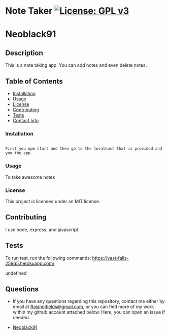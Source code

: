 # Note Taker [![License: GPL v3](https://img.shields.io/badge/License-GPL%20v3-blue.svg)](http://www.gnu.org/licenses/gpl-3.0)

# Neoblack91


## Description

This is a note taking app. You can add notes and even delete notes.

## Table of Contents

* [Installation](#install)
* [Usage](#usage)
* [License](#license)
* [Contributing](#contributing)
* [Tests](#test)
* [Contact Info](#qContactInfo)

### Installation

```

First you npm start and then go to the localhost that is provided and you the app. 

```

### Usage

To take awesome notes

### License

 This project is licensed under an MIT license.

## Contributing

I use node, express, and javascript. 

## Tests

To run test, run the following commands:
 https://vast-falls-25965.herokuapp.com/

undefined

## Questions

* If you have any questions regarding this repository, contact me either by email at <Rajahnifields@gmail.com>, or you can find more of my work within my github account attached below. Here, you can open an issue if needed.

* [Neoblack91](https://github.com/Neoblack91)
